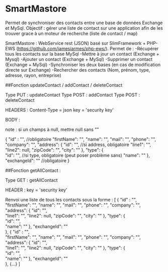 # SmartMastore


Permet de synchroniser des contacts entre une base de données Exchange et MySql. Objectif : gérer une liste de contact sur une application afin de les trouver grace à un moteur de recherche (liste de contact / map)

SmartMastore : WebService rest (JSON) basé sur SlimFramework + PHP-EWS (https://github.com/jamesiarmes/php-ews/). Permet de :
-Récupérer tous les contacts sur la base MySql
-Mettre à jour un contact (Exchange + Mysql)
-Ajouter un contact (Exchange + MySql)
-Supprimer un contact (Exchange + MySql)
-Synchroniser les deux bases (en cas de modification directe sur Exchange)
-Rechercher des contacts (Nom, prénom, type, adresse, rayon, entreprise)

##Fonction updateContact / addContact / deleteContact 

Type PUT : updateContact
Type POST : addContact
Type POST : deleteContact

HEADERS : 
Content-Type = json
key = 'security key'

BODY : 

note : si un champs à null, mettre null sans ""

{
	"id" : "",			//obligatoire
	"firstName": "",
	"name": "",
	"mail": "",
	"phone": "",
	"company": "",
	"address": {
    	"id": "",		//si address, obligatoire
		"line1": "",
		"line2": null,
		"zipCode": "",
		"city": ""
	},
	"type": {			
    	"id": "",		//si type, obligatoire (peut poser problème sans)
		"name": ""
	},
    "exchangeId": ""		//obligatoire
}


##Fonction getAllContact :

Type GET : getAllContact

HEADER : 
key = 'security key'

Renvoi une liste de tous les contacts sous la forme :
[
{
	"id" : "",			
	"firstName": "",
	"name": "",
	"mail": "",
	"phone": "",
	"company": "",
	"address": {
    	"id": "",		
		"line1": "",
		"line2": null,
		"zipCode": "",
		"city": ""
	},
	"type": {			
    	"id": "",		
		"name": ""
	},
    "exchangeId": ""		
},
{
	"id" : "",			
	"firstName": "",
	"name": "",
	"mail": "",
	"phone": "",
	"company": "",
	"address": {
    	"id": "",		
		"line1": "",
		"line2": null,
		"zipCode": "",
		"city": ""
	},
	"type": {			
    	"id": "",		
		"name": ""
	},
    "exchangeId": ""		
},
{...}
]

